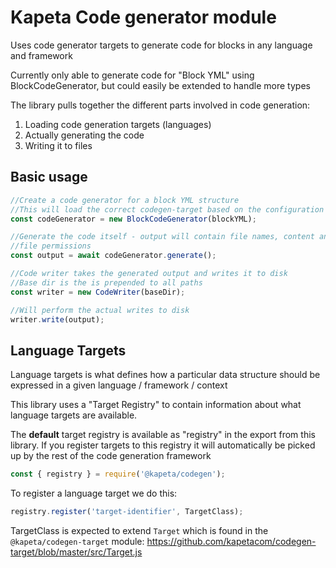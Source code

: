 # Kapeta Code generator module

Uses code generator targets to generate code for blocks in any language and framework

Currently only able to generate code for "Block YML" using BlockCodeGenerator, but could easily be extended to handle more types

The library pulls together the different parts involved in code generation:

1. Loading code generation targets (languages)
1. Actually generating the code
1. Writing it to files

## Basic usage

```javascript
//Create a code generator for a block YML structure
//This will load the correct codegen-target based on the configuration in the YML
const codeGenerator = new BlockCodeGenerator(blockYML);

//Generate the code itself - output will contain file names, content and
//file permissions
const output = await codeGenerator.generate();

//Code writer takes the generated output and writes it to disk
//Base dir is the is prepended to all paths
const writer = new CodeWriter(baseDir);

//Will perform the actual writes to disk
writer.write(output);
```

## Language Targets

Language targets is what defines how a particular data structure should be expressed in a given language / framework / context

This library uses a "Target Registry" to contain information about what language targets are available.

The **default** target registry is available as "registry" in the export from this library. If you register targets to this registry it will automatically be picked up by the rest of the code generation framework

```javascript
const { registry } = require('@kapeta/codegen');
```

To register a language target we do this:

```javascript
registry.register('target-identifier', TargetClass);
```

TargetClass is expected to extend `Target` which is found in the `@kapeta/codegen-target` module: https://github.com/kapetacom/codegen-target/blob/master/src/Target.js
